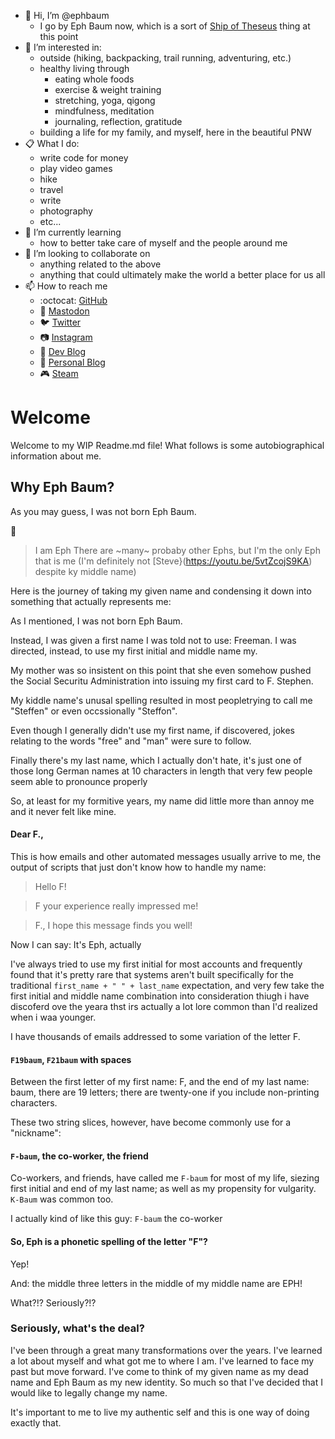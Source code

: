 - 👋 Hi, I’m @ephbaum
  - I go by Eph Baum now, which is a sort of [Ship of Theseus](https://en.wikipedia.org/wiki/Ship_of_Theseus) thing at this point
- 👀 I’m interested in:
  - outside (hiking, backpacking, trail running, adventuring, etc.)
  - healthy living through
    - eating whole foods
    - exercise & weight training
    - stretching, yoga, qigong
    - mindfulness, meditation
    - journaling, reflection, gratitude
  - building a life for my family, and myself, here in the beautiful PNW
- :clipboard: What I do:
  - write code for money
  - play video games
  - hike
  - travel
  - write
  - photography
  - etc...
- 🌱 I’m currently learning
  - how to better take care of myself and the people around me
- 💞️ I’m looking to collaborate on 
  - anything related to the above
  - anything that could ultimately make the world a better place for us all
- 📫 How to reach me
  - :octocat: [GitHub](https://github.com/fskirschbaum)
  - :elephant: <a rel="me" href="https://hachyderm.io/@ephbaum">Mastodon</a>
  - 🐦 [Twitter](https://twitter.com/ephbaum)
  - 📷 [Instagram](https://www.instagram.com/ephraimbaum/)
  - 📑 [Dev Blog](https://ephbaum.dev)
  - 🔖 [Personal Blog](https://ephandleigh.com)
  - :video_game: [Steam](https://steamcommunity.com/id/fff-bomb/)


# Welcome

Welcome to my WIP Readme.md file! What follows is some autobiographical information about me. 

## Why Eph Baum?

As you may guess, I was not born Eph Baum.

🎵
> I am Eph
> There are ~many~ probaby other Ephs, but I'm the only Eph that is me (I'm definitely not [Steve}(https://youtu.be/5vtZcojS9KA) despite ky middle name)

Here is the journey of taking my given name and condensing it down into something that actually represents me:

As I mentioned, I was not born Eph Baum.

Instead, I was given a first name I was told not to use: Freeman. I was directed, instead, to use my first initial and middle name my.

My mother was so insistent on this point that she even somehow pushed the Social Securitu Administration into issuing my first card to F. Stephen. 

My kiddle name's unusal spelling resulted in most peopletrying to call me "Steffen" or even occssionally "Steffon". 

Even though I generally didn't use my first name, if discovered, jokes relating to the words "free" and "man" were sure to follow. 

Finally there's my last name, which I actually don't hate, it's just one of those long German names at 10 characters in length that very few people seem able to pronounce properly

So, at least for my formitive years, my name did little more than annoy me and it never felt like mine. 

#### Dear F.,

This is how emails and other automated messages usually arrive to me, the output of scripts that just don't know how to handle my name:

> Hello F!

> F your experience really impressed me!

> F., I hope this message finds you well!

Now I can say: It's Eph, actually

I've always tried to use my first initial for most accounts and frequently found that it's pretty rare that systems aren't built specifically for the traditional `first_name + " " + last_name` expectation, and very few take the first initial and middle name combination into consideration thiugh i have discoferd ove the yeara thst irs actually a lot lore common than I'd realized when i waa younger. 

I have thousands of emails addressed to some variation of the letter F.

#### `F19baum`, `F21baum` with spaces

Between the first letter of my first name: F, and the end of my last name: baum, there are 19 letters; there are twenty-one if you include non-printing characters. 

These two string slices, however, have become commonly use for a "nickname":

#### `F-baum`, the co-worker, the friend

Co-workers, and friends, have called me `F-baum` for most of my life, siezing first initial and end of my last name; as well as my propensity for vulgarity. `K-Baum` was common too. 

I actually kind of like this guy: `F-baum` the co-worker

#### So, Eph is a phonetic spelling of the letter "F"?

Yep! 

And: the middle three letters in the middle of my middle name are EPH!

What?!? Seriously?!?

### Seriously, what's the deal?

I've been through a great many transformations over the years. I've learned a lot about myself and what got me to where I am. I've learned to face my past but move forward. I've come to think of my given name as my dead name and Eph Baum as my new identity. So much so that I've decided that I would like to legally change my name.

It's important to me to live my authentic self and this is one way of doing exactly that.
